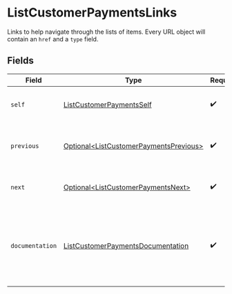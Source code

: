 # ListCustomerPaymentsLinks

Links to help navigate through the lists of items. Every URL object will contain an `href` and a `type` field.


## Fields

| Field                                                                                              | Type                                                                                               | Required                                                                                           | Description                                                                                        |
| -------------------------------------------------------------------------------------------------- | -------------------------------------------------------------------------------------------------- | -------------------------------------------------------------------------------------------------- | -------------------------------------------------------------------------------------------------- |
| `self`                                                                                             | [ListCustomerPaymentsSelf](../../models/operations/ListCustomerPaymentsSelf.md)                    | :heavy_check_mark:                                                                                 | The URL to the current set of items.                                                               |
| `previous`                                                                                         | [Optional\<ListCustomerPaymentsPrevious>](../../models/operations/ListCustomerPaymentsPrevious.md) | :heavy_check_mark:                                                                                 | The previous set of items, if available.                                                           |
| `next`                                                                                             | [Optional\<ListCustomerPaymentsNext>](../../models/operations/ListCustomerPaymentsNext.md)         | :heavy_check_mark:                                                                                 | The next set of items, if available.                                                               |
| `documentation`                                                                                    | [ListCustomerPaymentsDocumentation](../../models/operations/ListCustomerPaymentsDocumentation.md)  | :heavy_check_mark:                                                                                 | In v2 endpoints, URLs are commonly represented as objects with an `href` and `type` field.         |